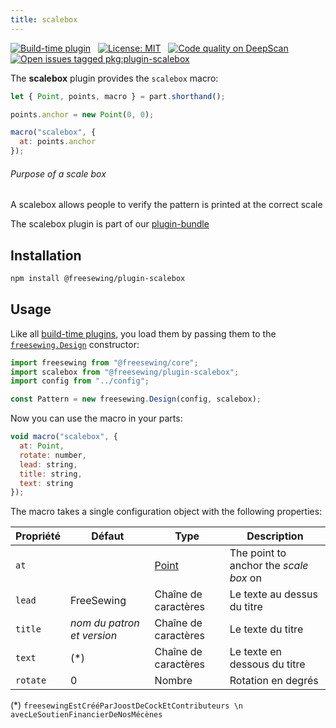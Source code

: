 ```yaml
---
title: scalebox
---
```


[![Build-time plugin](https://img.shields.io/badge/Type-build--time-purple.svg)](/plugins) &nbsp; [![License: MIT](https://img.shields.io/npm/l/@freesewing/plugin-scalebox.svg?label=License)](https://www.npmjs.com/package/@freesewing/plugin-scalebox) &nbsp; [![Code quality on DeepScan](https://deepscan.io/api/teams/2114/projects/2993/branches/23256/badge/grade.svg)](https://deepscan.io/dashboard#view=project&tid=2114&pid=2993&bid=23256) &nbsp; [![Open issues tagged pkg:plugin-scalebox](https://img.shields.io/github/issues/freesewing/freesewing/pkg:plugin-scalebox.svg?label=Issues)](https://github.com/freesewing/freesewing/issues?q=is%3Aissue+is%3Aopen+label%3Apkg%3Aplugin-scalebox)

The **scalebox** plugin provides the `scalebox` macro:

<Example part="plugin_scalebox" caption="An example of the scalebox" design={false} />

```js
let { Point, points, macro } = part.shorthand();

points.anchor = new Point(0, 0);

macro("scalebox", {
  at: points.anchor
});
```

<Note>

###### Purpose of a scale box

A scalebox allows people to verify the pattern is printed at the correct scale

</Note>

<Tip>

The scalebox plugin is part of our [plugin-bundle](/reference/plugins/bundle)

</Tip>

## Installation

```bash
npm install @freesewing/plugin-scalebox
```

## Usage

Like all [build-time plugins](/plugins#build-time-plugins), you load them by passing them to the [`freesewing.Design`](/api#design) constructor:

```js
import freesewing from "@freesewing/core";
import scalebox from "@freesewing/plugin-scalebox";
import config from "../config";

const Pattern = new freesewing.Design(config, scalebox);
```

Now you can use the macro in your parts:

```js
void macro("scalebox", {
  at: Point,
  rotate: number,
  lead: string,
  title: string,
  text: string
});
```
The macro takes a single configuration object with the following properties:

| Propriété | Défaut                     | Type                 | Description                            |
| --------- | -------------------------- | -------------------- | -------------------------------------- |
| `at`      |                            | [Point](/reference/api/point)  | The point to anchor the *scale box* on |
| `lead`    | FreeSewing                 | Chaîne de caractères | Le texte au dessus du titre            |
| `title`   | *nom du patron et version* | Chaîne de caractères | Le texte du titre                      |
| `text`    | (\*)                     | Chaîne de caractères | Le texte en dessous du titre           |
| `rotate`  | 0                          | Nombre               | Rotation en degrés                     |

(\*) `freesewingEstCrééParJoostDeCockEtContributeurs \n avecLeSoutienFinancierDeNosMécènes`
